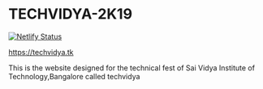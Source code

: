 # TECHVIDYA-2K19

[![Netlify Status](https://api.netlify.com/api/v1/badges/a96b8eb7-bec4-463d-8682-68cef0223726/deploy-status)](https://app.netlify.com/sites/pedantic-einstein-3e6747/deploys)

https://techvidya.tk

This is the website designed for the technical fest of Sai Vidya Institute of Technology,Bangalore called techvidya
